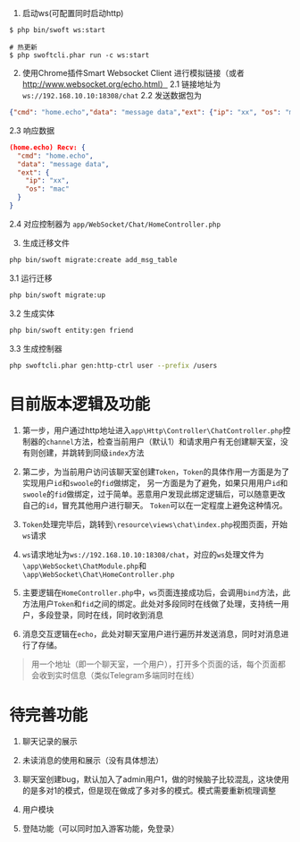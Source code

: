1. 启动ws(可配置同时启动http)
```
$ php bin/swoft ws:start

# 热更新
$ php swoftcli.phar run -c ws:start
```

2. 使用Chrome插件Smart Websocket Client 进行模拟链接（或者 http://www.websocket.org/echo.html）
2.1 链接地址为 `ws://192.168.10.10:18308/chat`
2.2 发送数据包为 
```json
{"cmd": "home.echo","data": "message data","ext": {"ip": "xx", "os": "mac"}}
```
2.3 响应数据
```json
(home.echo) Recv: {
  "cmd": "home.echo",
  "data": "message data",
  "ext": {
    "ip": "xx",
    "os": "mac"
  }
}
```
2.4 对应控制器为 `app/WebSocket/Chat/HomeController.php`


3. 生成迁移文件
```bash
php bin/swoft migrate:create add_msg_table
```
3.1 运行迁移
```bash
php bin/swoft migrate:up
```
3.2 生成实体
```bash
php bin/swoft entity:gen friend
```
3.3 生成控制器
```bash
php swoftcli.phar gen:http-ctrl user --prefix /users
```

# 目前版本逻辑及功能
1. 第一步，用户通过http地址进入`app\Http\Controller\ChatController.php`控制器的`channel`方法，检查当前用户（默认1）和请求用户有无创建聊天室，没有则创建，并跳转到同级`index`方法

2. 第二步，为当前用户访问该聊天室创建`Token`，`Token`的具体作用一方面是为了实现用户`id`和`swoole`的`fid`做绑定，
另一方面是为了避免，如果只用用户`id`和`swoole`的`fid`做绑定，过于简单。恶意用户发现此绑定逻辑后，可以随意更改自己的`id`，冒充其他用户进行聊天。
`Token`可以在一定程度上避免这种情况。

3. `Token`处理完毕后，跳转到`\resource\views\chat\index.php`视图页面，开始`ws`请求

4. `ws`请求地址为`ws://192.168.10.10:18308/chat`，对应的`ws`处理文件为`\app\WebSocket\ChatModule.php`和`\app\WebSocket\Chat\HomeController.php`

5. 主要逻辑在`HomeController.php`中，`ws`页面连接成功后，会调用`bind`方法，此方法用户`Token`和`fid`之间的绑定。此处对多段同时在线做了处理，支持统一用户，多段登录，同时在线，同时收到消息

6. 消息交互逻辑在`echo`，此处对聊天室用户进行遍历并发送消息，同时对消息进行了存储。


> 用一个地址（即一个聊天室，一个用户），打开多个页面的话，每个页面都会收到实时信息（类似Telegram多端同时在线）

# 待完善功能
1. 聊天记录的展示

2. 未读消息的使用和展示（没有具体想法）

3. 聊天室创建bug，默认加入了admin用户1，做的时候脑子比较混乱，这块使用的是多对1的模式，但是现在做成了多对多的模式。模式需要重新梳理调整

4. 用户模块

5. 登陆功能（可以同时加入游客功能，免登录）
